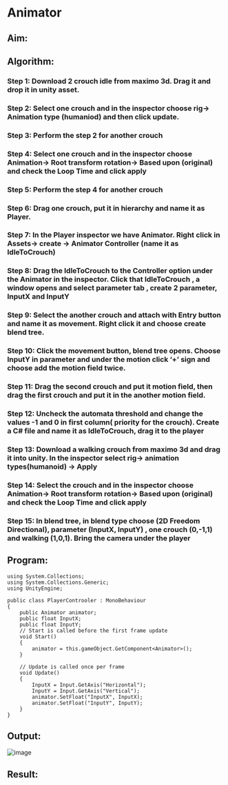 # Animator

## Aim:

## Algorithm:
### Step 1: Download 2 crouch idle from maximo 3d. Drag it and drop it in unity asset.
### Step 2: Select one crouch and in the inspector choose rig-> Animation type (humaniod) and then click update.
### Step 3: Perform the step 2 for another crouch
### Step 4: Select one crouch and in the inspector choose Animation-> Root transform rotation-> Based upon (original)  and check the Loop Time and click apply
### Step 5: Perform the step 4 for another crouch
### Step 6: Drag one crouch, put it in hierarchy and name it as Player.
### Step 7: In the Player inspector we have Animator. Right click in Assets-> create -> Animator Controller (name it as IdleToCrouch)
### Step 8: Drag the IdleToCrouch to the Controller option under the Animator in the inspector. Click that IdleToCrouch , a window opens and select parameter tab , create 2 parameter, InputX and InputY
### Step 9: Select the another crouch and attach with Entry button and name it as movement. Right click it and choose create blend tree.
### Step 10: Click the movement button, blend tree opens. Choose InputY in parameter and under the motion click ‘+’ sign and choose add the motion field twice.
### Step 11: Drag the second crouch and put it motion field, then drag the first crouch and put it in the another motion field.
### Step 12: Uncheck the automata threshold and change the values -1 and 0 in first column( priority for the crouch). Create a C# file and name it as IdleToCrouch, drag it to the player
### Step 13: Download a walking crouch from maximo 3d and drag it into unity. In the inspector select rig-> animation types(humanoid) -> Apply
### Step 14: Select the crouch and in the inspector choose Animation-> Root transform rotation-> Based upon (original)  and check the Loop Time and click apply
### Step 15: In blend tree, in blend type choose (2D Freedom Directional), parameter (InputX, InputY) , one crouch (0,-1,1) and walking (1,0,1). Bring the camera under the player 

## Program:
```
using System.Collections;
using System.Collections.Generic;
using UnityEngine;

public class PlayerControoler : MonoBehaviour
{
    public Animator animator;
    public float InputX;
    public float InputY;
    // Start is called before the first frame update
    void Start()
    {
        animator = this.gameObject.GetComponent<Animator>();
    }

    // Update is called once per frame
    void Update()
    {
        InputX = Input.GetAxis("Horizontal");
        InputY = Input.GetAxis("Vertical");
        animator.SetFloat("InputX", InputX);
        animator.SetFloat("InputY", InputY);
    }
}
```
## Output:
![image](https://github.com/kaviya2839/Animator/assets/120553351/e41fa5f2-c5ee-46a7-8ae3-43cda8bce5be)

## Result:
